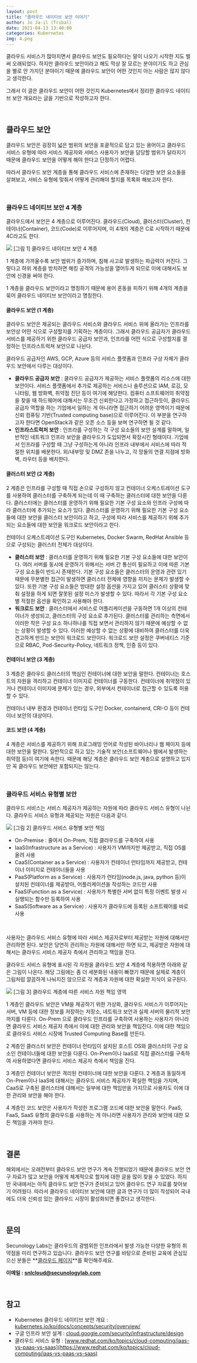 ```yaml
---
layout: post
title: "클라우드 네이티브 보안 이야기"
author: Jo Ja-il (Tribal)
date: 2021-04-13 13:40:00
categories: Kubernetes
img: 4.png
---
```


클라우드 서비스가 많아지면서 클라우드 보안도 필요하다는 말이 나오기 시작한 지도 벌써 오래되었다. 하지만 클라우드 보안이라고 해도 막상 잘 모르는 분야이기도 하고 관심을 별로 안 가지던 분야이기 때문에 클라우드 보안이 어떤 것인지 아는 사람은 많지 않다고 생각한다.

그래서 이 글은 클라우드 보안이 어떤 것인지 Kubernetes에서 정리한 클라우드 네이티브 보안 개요라는 글을 기반으로 작성하고자 한다.

<br />

## 클라우드 보안

클라우드 보안은 굉장히 넓은 범위의 보안을 포괄적으로 담고 있는 용어이고 클라우드 서비스 유형에 따라 서비스 제공자와 서비스 사용자가 보안을 담당할 범위가 달라지기 때문에 클라우드 보안을 어떻게 해야 한다고 단정하기 어렵다.

따라서 클라우드 보안 계층을 통해 클라우드 서비스에 존재하는 다양한 보안 요소들을 살펴보고, 서비스 유형에 맞춰서 어떻게 관리해야 할지를 목록화 해보고자 한다.

<br />

### 클라우드 네이티브 보안 4 계층

클라우드에서 보안은 4 계층으로 이루어진다. 클라우드(Cloud), 클러스터(Cluster), 컨테이너(Container), 코드(Code)로 이루어지며, 이 4개의 계층은 C로 시작하기 때문에 4C라고도 한다.

<div class="img-in-post">
<img src="/images/4/1.png" />
[그림 1] 클라우드 네이티브 보안 4 계층
</div>

1 계층에 가까울수록 보안 범위가 증가하며, 침해 사고로 발생하는 파급력이 커진다. 그렇다고 하위 계층을 방치하면 해킹 공격의 가능성을 열어두게 되므로 이에 대해서도 보안에 신경을 써야 한다. 

1 계층을 클라우드 보안이라고 명칭하기 때문에 용어 혼동을 피하기 위해 4개의 계층을 묶어 클라우드 네이티브 보안이라고 명칭한다.

#### 클라우드 보안 (1 계층)

클라우드 보안은 제공되는 클라우드 서비스와 클라우드 서비스 위에 올라가는 인프라를 보안상 어떤 식으로 구성할지를 기획하는 계층이다. 그래서 클라우드 공급자가 클라우드 서비스를 제공하기 위한 클라우드 공급자 보안과, 인프라를 어떤 식으로 구성할지를 결정하는 인프라스트럭쳐 보안으로 나뉜다.

클라우드 공급자인 AWS, GCP, Azure 등의 서비스 플랫폼과 인프라 구상 자체가 클라우드 보안에서 다루는 대상이다.

-   **클라우드 공급자 보안** : 클라우드 공급자가 제공하는 서비스 플랫폼의 리소스에 대한 보안이다. 서비스 플랫폼에서 추가로 제공하는 서비스나 솔루션으로 IAM, 로깅, 모니터링, 웹 방화벽, 취약점 진단 등이 여기에 해당한다. 컴퓨터 소프트웨어의 취약점을 찾을 때 하드웨어에 대해서는 무조건 신뢰한다고 가정하고 접근하듯이, 클라우드 공급자 역할을 하는 기업에서 일하는 게 아니라면 접근하기 어려운 영역이기 때문에 신뢰 컴퓨팅 기반(Trusted computing base)으로 이루어진다. 이 부분을 연구하고자 한다면 OpenStack과 같은 오픈 소스 등을 보며 연구하면 될 것 같다.
-   **인프라스트럭처 보안** : 인프라를 구성하는 각 구성 요소들의 보안 설계를 말하며, 일반적인 네트워크 인프라 보안을 클라우드가 도입되면서 확장시킨 형태이다. 기업에서 인프라를 구성할 때 그냥 구성하는게 아니라 인프라 내부에서 서비스에 따라 적절한 위치를 배분한다. 외/내부망 및 DMZ 존을 나누고, 각 망들의 연결 지점에 방화벽, 라우터 등을 배치한다.

#### 클러스터 보안 (2 계층)

2 계층은 인프라를 구성할 때 직접 손으로 구성하지 않고 컨테이너 오케스트레이션 도구를 사용하여 클러스터를 구축하게 되는데 이 때 구축하는 클러스터에 대한 보안을 다룬다. 클러스터에는 클러스터를 운영하기 위해 필요한 기본 구성 요소와 인프라 구성에 따라 클러스터에 추가되는 요소가 있다. 클러스터를 운영하기 위해 필요한 기본 구성 요소들에 대한 보안을 클러스터 보안이라고 하고, 구성에 따라 서비스를 제공하기 위해 추가되는 요소들에 대한 보안을 워크로드 보안이라고 한다.

컨테이너 오케스트레이션 도구인 Kubernetes, Docker Swarm, RedHat Ansible 등으로 구성되는 클러스터 전체가 대상이다.

-   **클러스터 보안** : 클러스터를 운영하기 위해 필요한 기본 구성 요소들에 대한 보안이다. 여러 서버를 동시에 운영하기 위해서는 서버 간 통신이 필요하고 이에 따른 기본 구성 요소들이 반드시 존재한다. 기본 구성 요소들은 클러스터의 운영과 관련 있기 때문에 무분별한 접근이 발생하면 클러스터 전체에 영향을 끼치는 문제가 발생할 수 있다. 또한 기본 구성 요소들은 방대한 설정 옵션을 가지고 있어 클러스터 상황에 맞춰 설정을 하게 되면 잘못된 설정 미스가 발생할 수 있다. 따라서 각 기본 구성 요소별 적절한 옵션을 확인하고 사용해야 한다.
-   **워크로드 보안** : 클러스터에서 서비스로 어플리케이션을 구동하면 1개 이상의 컨테이너가 생성되고, 클러스터의 구성 요소로 추가된다. 클러스터를 관리하는 측면에서 이러한 작은 구성 요소 하나하나를 직접 보면서 관리하지 않기 때문에 예상할 수 없는 상황이 발생할 수 있다. 이러한 예상할 수 없는 상황에 대비하여 클러스터를 더욱 견고하게 만드는 보안이 워크로드 보안이다. 워크로드 보안 설정은 쿠버네티스 기준으로 RBAC, Pod-Security-Policy, 네트워크 정책, 인증 등이 있다.

#### 컨테이너 보안 (3 계층)

3 계층은 클라우드 클러스터의 핵심인 컨테이너에 대한 보안을 말한다. 컨테이너는 호스트의 자원을 격리하고 컨테이너 이미지로 컨테이너를 구동한다. 컨테이너에 취약점이 있거나 컨테이너 이미지에 문제가 있는 경우, 외부에서 컨테이너로 접근할 수 있도록 허용할 수 있다.

컨테이너 내부 환경과 컨테이너 런타임 도구인 Docker, containerd, CRI-O 등이 컨테이너 보안의 대상이다.

#### 코드 보안 (4 계층)

4 계층은 서비스를 제공하기 위해 프로그래밍 언어로 작성된 바이너리나 웹 페이지 등에 대한 보안을 말한다. 일반적으로 하고 있는 기술적 보안(소프트웨어나 웹에서 발생하는 취약점 등)이 여기에 속한다. 때문에 해당 계층은 클라우드 보안 계층으로 설명하고 있지만 꼭 클라우드 보안에만 포함되지는 않는다.

<br />

### 클라우드 서비스 유형별 보안

클라우드 서비스는 서비스 제공자가 제공하는 자원에 따라 클라우드 서비스 유형이 나뉜다. 클라우드 서비스 유형과 제공되는 자원은 다음과 같다.

<div class="img-in-post">
<img src="/images/4/2.png" />
[그림 2] 클라우드 서비스 유형별 보안 책임
</div>

-   On-Premise : 줄여서 On-Prem, 직접 클라우드를 구축하여 사용
-   IaaS(Infrastructure as a Service) : 사용자가 VM까지만 제공받고, 직접 OS를 올려 사용
-   CaaS(Container as a Service) : 사용자가 컨테이너 런타임까지 제공받고, 컨테이너 이미지로 컨테이너들을 사용
-   PaaS(Platform as a Service) : 사용자가 런타임(node.js, java, python 등)이 설치된 컨테이너를 제공받아, 어플리케이션을 작성하는 코드만 사용
-   FaaS(Function as a Service) : 사용자가 특별한 서버 없이 특정 이벤트 발생 시 실행되는 함수만 등록하여 사용
-   SaaS(Software as a Service) : 사용자가 클라우드에 등록된 소프트웨어를 바로 사용

<br />

사용자는 클라우드 서비스 유형에 따라 서비스 제공자로부터 제공받는 자원에 대해서만 관리하면 된다. 보안은 당연히 관리하는 자원에 대해서만 하면 되고, 제공받은 자원에 대해서는 클라우드 서비스 제공자 측에서 관리하고 책임을 진다.

클라우드 서비스 유형에 표시된 각 자원을 클라우드 보안 4 계층에 적용하면 아래와 같은 그림이 나온다. 해당 그림에는 좀 더 세분화된 내용이 빠졌기 때문에 실제로 계층이 그림처럼 깔끔하게 나눠지진 않으므로 각 계층과 자원에 대한 확실한 지식이 요구된다.

<div class="img-in-post">
<img src="/images/4/3.png" />
[그림 3] 클라우드 계층에 따른 서비스 자원 책임 영역
</div>

1 계층인 클라우드 보안은 VM을 제공하기 위한 가상화, 클라우드 서비스가 이루어지는 서버, VM 등에 대한 정보를 저장하는 저장소, 네트워크 보안과 실제 서버의 물리적 보안까지를 다룬다. On-Prem 으로 클라우드 인프라를 구축하여 사용하는 사용자가 아니라면 클라우드 서비스 제공자 측에서 이에 대한 관리와 보안을 책임진다. 이에 대한 책임으로 클라우드 서비스 시장에 Trusted Computing Base를 만든다.

2 계층인 클러스터 보안은 컨테이너 런타임이 설치된 호스트 OS와 클러스터의 구성 요소인 컨테이너들에 대한 보안을 다룬다. On-Prem이나 IaaS로 직접 클러스터를 구축하여 사용하였다면 클라우드 서비스 제공자 측에서 책임을 진다.

3 계층인 컨테이너 보안은 격리된 컨테이너에 대한 보안을 다룬다. 2 계층과 동일하게 On-Prem이나 IaaS에 대해서는 클라우드 서비스 제공자가 확실한 책임을 가지며, CaaS로 구축된 클러스터에 대해서는 일부에 대한 책임만을 가지므로 사용자도 이에 대한 관리와 보안을 해야 한다.

4 계층인 코드 보안은 사용자가 작성한 프로그램 코드에 대한 보안을 말한다. PaaS, FaaS, SaaS 유형의 클라우드를 사용하는 게 아니라면 사용자가 관리와 보안에 대한 모든 책임을 가져야 한다.

<br />

## 결론

해외에서는 오래전부터 클라우드 보안 연구가 계속 진행되었기 때문에 클라우드 보안 연구 자료가 많고 보안을 어떻게 체계적으로 할지에 대한 글을 많이 찾을 수 있었다. 하지만 국내에서는 아직 클라우드 보안 연구가 준비되고 있어 클라우드 연구 자료를 찾아보기 어려웠다. 따라서 클라우드 네이티브 보안에 대한 글과 연구가 더 많이 작성되어 국내에도 더욱 신뢰성 있는 클라우드 시장이 활성화되면 좋겠다고 생각한다.

<br />

## 문의

Secunology Labs는 클라우드의 광범위한 인프라에서 발생 가능한 다양한 유형의 취약점을 미리 연구하고 있습니다. 클라우드 보안 연구를 바탕으로 준비된 교육에 관심있으신 분들은 **[클라우드 페이지](https://secunologylab.com/cloud)**를 확인해주세요.

**이메일 : snlcloud@secunologylab.com**

<br />

## 참고

-   Kubernetes 클라우드 네이티브 보안 개요 : [kubernetes.io/ko/docs/concepts/security/overview/](https://kubernetes.io/ko/docs/concepts/security/overview/)
-   구글 인프라 보안 설계 : [cloud.google.com/security/infrastructure/design](https://cloud.google.com/security/infrastructure/design)
-   클라우드 서비스 유형 : [www.redhat.com/ko/topics/cloud-computing/iaas-vs-paas-vs-saas](https://www.redhat.com/ko/topics/cloud-computing/iaas-vs-paas-vs-saas)